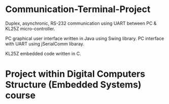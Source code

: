 # Communication-Terminal-Project
Duplex, asynchronic, RS-232 communication using UART between PC & KL25Z micro-controller.

PC graphical user interface written in Java using Swing library.
PC interface with UART using jSerialComm libaray.

KL25Z embedded code written in C.

# Project within Digital Computers Structure (Embedded Systems) course
